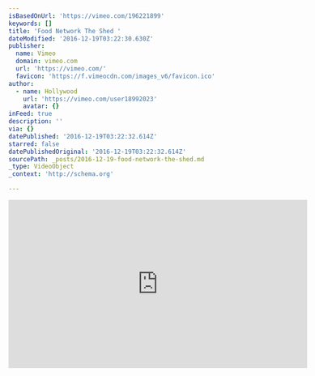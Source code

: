 ```yaml
---
isBasedOnUrl: 'https://vimeo.com/196221899'
keywords: []
title: 'Food Network The Shed '
dateModified: '2016-12-19T03:22:30.630Z'
publisher:
  name: Vimeo
  domain: vimeo.com
  url: 'https://vimeo.com/'
  favicon: 'https://f.vimeocdn.com/images_v6/favicon.ico'
author:
  - name: Hollywood
    url: 'https://vimeo.com/user18992023'
    avatar: {}
inFeed: true
description: ''
via: {}
datePublished: '2016-12-19T03:22:32.614Z'
starred: false
datePublishedOriginal: '2016-12-19T03:22:32.614Z'
sourcePath: _posts/2016-12-19-food-network-the-shed.md
_type: VideoObject
_context: 'http://schema.org'

---
```

<iframe src="https://cdn.embedly.com/widgets/media.html?src=https%3A%2F%2Fplayer.vimeo.com%2Fvideo%2F196221899&amp;url=https%3A%2F%2Fvimeo.com%2F196221899&amp;image=https%3A%2F%2Fi.vimeocdn.com%2Fvideo%2F608633333_295x166.jpg&amp;key=b7d04c9b404c499eba89ee7072e1c4f7&amp;type=text%2Fhtml&amp;schema=vimeo" width="590" height="332" scrolling="no" frameborder="0" allowfullscreen="" style=""></iframe>